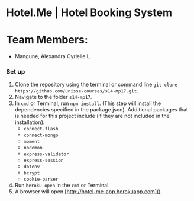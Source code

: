 # Hotel.Me | Hotel Booking System
# Team Members:
* Mangune, Alexandra Cyrielle L.

### Set up
1. Clone the repository using the terminal or command line `git clone https://github.com/unisse-courses/s14-mp17.git`.
2. Navigate to the folder `s14-mp17`.
2. In `cmd` or Terminal, run `npm install`. (This step will install the dependencies specified in the package.json). Additional packages that is needed for this project include (if they are not included in the installation):
    - `connect-flash`
    - `connect-mongo`
    -  `moment`
    - `nodemon`
    - `express-validator`
    - `express-session`
    - `dotenv`
    - `bcrypt`
    - `cookie-parser`
3. Run `heroku open` in the `cmd` or Terminal.
4. A browser will open [http://hotel-me-app.herokuapp.com]().
